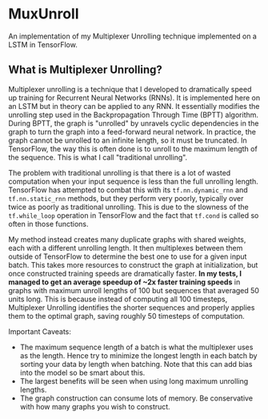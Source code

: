 # MuxUnroll
An implementation of my Multiplexer Unrolling technique implemented on a LSTM in TensorFlow.

## What is Multiplexer Unrolling?

Multiplexer unrolling is a technique that I developed to dramatically speed up training for Recurrent Neural Networks (RNNs). It is implemented here on an LSTM but in theory can be applied to any RNN. It essentially modifies the unrolling step used in the Backpropagation Through Time (BPTT) algorithm. During BPTT, the graph is "unrolled" by unravels cyclic dependencies in the graph to turn the graph into a feed-forward neural network. In practice, the graph cannot be unrolled to an infinite length, so it must be truncated. In TensorFlow, the way this is often done is to unroll to the maximum length of the sequence. This is what I call "traditional unrolling".

The problem with traditional unrolling is that there is a lot of wasted computation when your input sequence is less than the full unrolling length. TensorFlow has attempted to combat this with its `tf.nn.dynamic_rnn` and `tf.nn.static_rnn` methods, but they perform very poorly, typically over twice as poorly as traditional unrolling. This is due to the slowness of the `tf.while_loop` operation in TensorFlow and the fact that `tf.cond` is called so often in those functions.

My method instead creates many duplicate graphs with shared weights, each with a different unrolling length. It then multiplexes between them outside of TensorFlow to determine the best one to use for a given input batch. This takes more resources to construct the graph at initialization, but once constructed training speeds are dramatically faster. **In my tests, I managed to get an average speedup of ~2x faster training speeds** in graphs with maximum unroll lengths of 100 but sequences that averaged 50 units long. This is because instead of computing all 100 timesteps, Multiplexer Unrolling identifies the shorter sequences and properly applies them to the optimal graph, saving roughly 50 timesteps of computation. 

Important Caveats:
- The maximum sequence length of a batch is what the multiplexer uses as the length. Hence try to minimize the longest length in each batch by sorting your data by length when batching. Note that this can add bias into the model so be smart about this.
- The largest benefits will be seen when using long maximum unrolling lengths.
- The graph construction can consume lots of memory. Be conservative with how many graphs you wish to construct.
